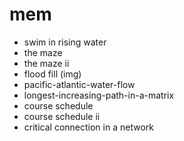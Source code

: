 # mem

- swim in rising water
- the maze
- the maze ii
- flood fill (img)
- pacific-atlantic-water-flow
- longest-increasing-path-in-a-matrix
- course schedule
- course schedule ii
- critical connection in a network